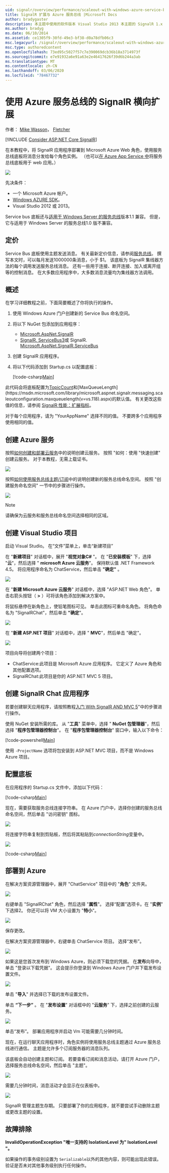 ```yaml
---
uid: signalr/overview/performance/scaleout-with-windows-azure-service-bus
title: SignalR 扩展与 Azure 服务总线 |Microsoft Docs
author: bradygaster
description: 本主题中使用的软件版本 Visual Studio 2013 本主题的 SignalR 1.x 版本的本主题的 .NET 4.5 SignalR 版本2早期版本,。
ms.author: bradyg
ms.date: 06/10/2014
ms.assetid: ce1305f9-30fd-49e3-bf38-d0a78dfb06c3
msc.legacyurl: /signalr/overview/performance/scaleout-with-windows-azure-service-bus
msc.type: authoredcontent
ms.openlocfilehash: 73ed95c5027f57c7e390069dcb36b18a3714973f
ms.sourcegitcommit: e7e91932a6e91a63e2e46417626f39d6b244a3ab
ms.translationtype: MT
ms.contentlocale: zh-CN
ms.lasthandoff: 03/06/2020
ms.locfileid: "78467732"
---
```

# <a name="signalr-scaleout-with-azure-service-bus"></a>使用 Azure 服务总线的 SignalR 横向扩展

作者： [Mike Wasson](https://github.com/MikeWasson)， [Fletcher](https://github.com/pfletcher)

[!INCLUDE [Consider ASP.NET Core SignalR](~/includes/signalr/signalr-version-disambiguation.md)]

在本教程中，将 SignalR 应用程序部署到 Microsoft Azure Web 角色，使用服务总线底板将消息分发给每个角色实例。 （也可以[在 Azure App Service 中](https://docs.microsoft.com/azure/app-service-web/)将服务总线底板用于 web 应用。）

![](scaleout-with-windows-azure-service-bus/_static/image1.png)

先决条件：

- 一个 Microsoft Azure 帐户。
- [Windows AZURE SDK](https://go.microsoft.com/fwlink/?linkid=254364&amp;clcid=0x409)。
- Visual Studio 2012 或 2013。

Service bus 底板还与[适用于 Windows Server 的服务总线](https://msdn.microsoft.com/library/windowsazure/dn282144.aspx)版本1.1 兼容。 但是，它与适用于 Windows Server 的服务总线1.0 版不兼容。

## <a name="pricing"></a>定价

Service Bus 底板使用主题发送消息。 有关最新定价信息，请参阅[服务总线](https://azure.microsoft.com/pricing/details/service-bus/)。 撰写本文时，可以每月发送1000000条消息，小于 $1。 该底板为 SignalR 集线器方法的每个调用发送服务总线消息。 还有一些用于连接、断开连接、加入或离开组等的控制消息。 在大多数应用程序中，大多数消息流量均为集线器方法调用。

## <a name="overview"></a>概述

在学习详细教程之前，下面简要概述了你将执行的操作。

1. 使用 Windows Azure 门户创建新的 Service Bus 命名空间。
2. 将以下 NuGet 包添加到应用程序： 

    - [Microsoft.AspNet.SignalR](http://nuget.org/packages/Microsoft.AspNet.SignalR)
    - [SignalR. ServiceBus3](https://www.nuget.org/packages/Microsoft.AspNet.SignalR.ServiceBus3)或 SignalR. [Microsoft.AspNet.SignalR.ServiceBus](https://www.nuget.org/packages/Microsoft.AspNet.SignalR.ServiceBus)
3. 创建 SignalR 应用程序。
4. 将以下代码添加到 Startup.cs 以配置底板： 

    [!code-csharp[Main](scaleout-with-windows-azure-service-bus/samples/sample1.cs)]

此代码会将底板配置为[TopicCount](https://msdn.microsoft.com/library/microsoft.aspnet.signalr.servicebusscaleoutconfiguration.topiccount(v=vs.118).aspx)和[MaxQueueLength](https://msdn.microsoft.com/library/microsoft.aspnet.signalr.messaging.scaleoutconfiguration.maxqueuelength(v=vs.118).aspx)的默认值。 有关更改这些值的信息，请参阅 [SignalR 性能：扩展指标](signalr-performance.md#scaleout_metrics)。

对于每个应用程序，请为 "YourAppName" 选择不同的值。 不要跨多个应用程序使用相同的值。

## <a name="create-the-azure-services"></a>创建 Azure 服务

按照[如何创建和部署云服务](https://docs.microsoft.com/azure/cloud-services/cloud-services-how-to-create-deploy)中的说明创建云服务。 按照 "如何：使用 "快速创建" 创建云服务。 对于本教程，无需上载证书。

![](scaleout-with-windows-azure-service-bus/_static/image2.png)

按照[如何使用服务总线主题/订阅](https://docs.microsoft.com/azure/service-bus-messaging/service-bus-dotnet-how-to-use-topics-subscriptions)中的说明创建新的服务总线命名空间。 按照 "创建服务命名空间" 一节中的步骤进行操作。

![](scaleout-with-windows-azure-service-bus/_static/image3.png)

> [!NOTE]
> 请确保为云服务和服务总线命名空间选择相同的区域。

## <a name="create-the-visual-studio-project"></a>创建 Visual Studio 项目

启动 Visual Studio。 在“文件”菜单上，单击“新建项目”

在 "**新建项目**" 对话框中，展开 "**视觉对象C#** "。 在 "**已安装模板**" 下，选择 "**云**"，然后选择 " **microsoft Azure 云服务**"。 保持默认值 .NET Framework 4.5。 将应用程序命名为 ChatService，然后单击 **"确定"** 。

![](scaleout-with-windows-azure-service-bus/_static/image4.png)

在 "**新建 Microsoft Azure 云服务**" 对话框中，选择 "ASP.NET Web 角色"。 单击右箭头按钮（ **&gt;** ）可将该角色添加到解决方案中。

将鼠标悬停在新角色上，使铅笔图标可见。 单击此图标可重命名角色。 将角色命名为 "SignalRChat"，然后单击 **"确定**"。

![](scaleout-with-windows-azure-service-bus/_static/image5.png)

在 "**新建 ASP.NET 项目**" 对话框中，选择 " **MVC**"，然后单击 "确定"。

![](scaleout-with-windows-azure-service-bus/_static/image6.png)

项目向导将创建两个项目：

- ChatService:此项目是 Microsoft Azure 应用程序。 它定义了 Azure 角色和其他配置选项。
- SignalRChat:此项目是你的 ASP.NET MVC 5 项目。

## <a name="create-the-signalr-chat-application"></a>创建 SignalR Chat 应用程序

若要创建聊天应用程序，请按照教程[入门 With SignalR AND MVC 5](../getting-started/tutorial-getting-started-with-signalr-and-mvc.md)"中的步骤进行操作。

使用 NuGet 安装所需的库。 从 "**工具**" 菜单中，选择 " **NuGet 包管理器**"，然后选择 "**程序包管理器控制台**"。 在 "**程序包管理器控制台**" 窗口中，输入以下命令：

[!code-powershell[Main](scaleout-with-windows-azure-service-bus/samples/sample2.ps1)]

使用 `-ProjectName` 选项将包安装到 ASP.NET MVC 项目，而不是 Windows Azure 项目。

## <a name="configure-the-backplane"></a>配置底板

在应用程序的 Startup.cs 文件中，添加以下代码：

[!code-csharp[Main](scaleout-with-windows-azure-service-bus/samples/sample3.cs)]

现在，需要获取服务总线连接字符串。 在 Azure 门户中，选择你创建的服务总线命名空间，然后单击 "访问密钥" 图标。

![](scaleout-with-windows-azure-service-bus/_static/image7.png)

将连接字符串复制到剪贴板，然后将其粘贴到*connectionString*变量中。

![](scaleout-with-windows-azure-service-bus/_static/image8.png)

[!code-csharp[Main](scaleout-with-windows-azure-service-bus/samples/sample4.cs)]

## <a name="deploy-to-azure"></a>部署到 Azure

在解决方案资源管理器中，展开 "ChatService" 项目中的 "**角色**" 文件夹。

![](scaleout-with-windows-azure-service-bus/_static/image9.png)

右键单击 "SignalRChat" 角色，然后选择 "**属性**"。 选择“配置”选项卡。在 "**实例**" 下选择2。 你还可以将 VM 大小设置为 "**特小**"。

![](scaleout-with-windows-azure-service-bus/_static/image10.png)

保存更改。

在解决方案资源管理器中，右键单击 ChatService 项目。 选择“发布”。

![](scaleout-with-windows-azure-service-bus/_static/image11.png)

如果这是您首次发布到 Windows Azure，则必须下载您的凭据。 在**发布**向导中，单击 "登录以下载凭据"。 这会提示你登录到 Windows Azure 门户并下载发布设置文件。

![](scaleout-with-windows-azure-service-bus/_static/image12.png)

单击 "**导入**" 并选择已下载的发布设置文件。

单击 **“下一步”** 。 在 "**发布设置**" 对话框中的 "**云服务**" 下，选择之前创建的云服务。

![](scaleout-with-windows-azure-service-bus/_static/image13.png)

单击“发布”。 部署应用程序并启动 Vm 可能需要几分钟时间。

现在，在运行聊天应用程序时，角色实例将使用服务总线主题通过 Azure 服务总线进行通信。 主题是允许多个订阅服务器的消息队列。

该底板会自动创建主题和订阅。 若要查看订阅和消息活动，请打开 Azure 门户，选择服务总线命名空间，然后单击 "主题"。

![](scaleout-with-windows-azure-service-bus/_static/image14.png)

需要几分钟时间，消息活动才会显示在仪表板中。

![](scaleout-with-windows-azure-service-bus/_static/image15.png)

SignalR 管理主题生存期。 只要部署了你的应用程序，就不要尝试手动删除主题或更改主题的设置。

## <a name="troubleshooting"></a>故障排除

**InvalidOperationException "唯一支持的 IsolationLevel 为" IsolationLevel "。**

如果操作的事务级别设置为 `Serializable`以外的其他内容，则可能出现此错误。 验证是否未对其他事务级别执行任何操作。
